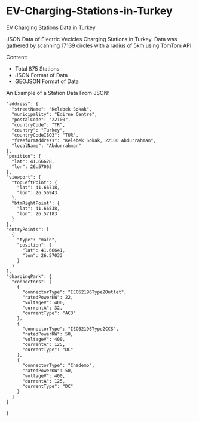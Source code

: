 # EV-Charging-Stations-in-Turkey
EV Charging Stations Data in Turkey

JSON Data of Electric Vecicles Charging Stations in Turkey. Data was gathered by scanning 17139 circles with a radius of 5km using TomTom API.

Content:
- Total 875 Stations
- JSON Format of Data
- GEOJSON Format of Data


An Example of a Station Data From JSON:

    "address": {
      "streetName": "Kelebek Sokak",
      "municipality": "Edirne Centre",
      "postalCode": "22100",
      "countryCode": "TR",
      "country": "Turkey",
      "countryCodeISO3": "TUR",
      "freeformAddress": "Kelebek Sokak, 22100 Abdurrahman",
      "localName": "Abdurrahman"
    },
    "position": {
      "lat": 41.66628,
      "lon": 26.57063
    },
    "viewport": {
      "topLeftPoint": {
        "lat": 41.66718,
        "lon": 26.56943
      },
      "btmRightPoint": {
        "lat": 41.66538,
        "lon": 26.57183
      }
    },
    "entryPoints": [
      {
        "type": "main",
        "position": {
          "lat": 41.66641,
          "lon": 26.57033
        }
      }
    ],
    "chargingPark": {
      "connectors": [
        {
          "connectorType": "IEC62196Type2Outlet",
          "ratedPowerKW": 22,
          "voltageV": 400,
          "currentA": 32,
          "currentType": "AC3"
        },
        {
          "connectorType": "IEC62196Type2CCS",
          "ratedPowerKW": 50,
          "voltageV": 400,
          "currentA": 125,
          "currentType": "DC"
        },
        {
          "connectorType": "Chademo",
          "ratedPowerKW": 50,
          "voltageV": 400,
          "currentA": 125,
          "currentType": "DC"
        }
      ]
    }
  }
